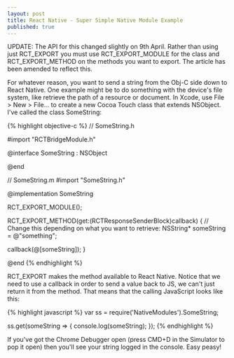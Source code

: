 ```yaml
---
layout: post
title: React Native - Super Simple Native Module Example
published: true
---
```


UPDATE: The API for this changed slightly on 9th April. Rather than using just RCT\_EXPORT you must use RCT\_EXPORT\_MODULE for the class and RCT\_EXPORT\_METHOD on the methods you want to export. The article has been amended to reflect this.

For whatever reason, you want to send a string from the Obj-C side down to React Native. One example might be to do something with the device's file system, like retrieve the path of a resource or document. In Xcode, use File > New > File... to create a new Cocoa Touch class that extends NSObject. I've called the class SomeString:

{% highlight objective-c %}
//  SomeString.h

#import "RCTBridgeModule.h"

@interface SomeString : NSObject<RCTBridgeModule>

@end

//  SomeString.m
#import "SomeString.h"

@implementation SomeString

RCT_EXPORT_MODULE();

RCT_EXPORT_METHOD(get:(RCTResponseSenderBlock)callback)
{ 
  // Change this depending on what you want to retrieve:
  NSString* someString = @"something";
  
  callback(@[someString]);
}

@end
{% endhighlight %}

RCT_EXPORT makes the method available to React Native. Notice that we need to use a callback in order to send a value back to JS, we can't just return it from the method. That means that the calling JavaScript looks like this:

{% highlight javascript %}
var ss = require('NativeModules').SomeString;

ss.get(someString => {
    console.log(someString);
});
{% endhighlight %}

If you've got the Chrome Debugger open (press CMD+D in the Simulator to pop it open) then you'll see your string logged in the console. Easy peasy!
